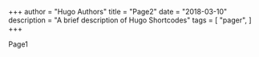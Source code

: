 +++
author = "Hugo Authors"
title = "Page2"
date = "2018-03-10"
description = "A brief description of Hugo Shortcodes"
tags = [
    "pager",
]
+++

Page1